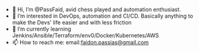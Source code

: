 - 👋 Hi, I’m @PassFaid, avid chess played and automation enthusiast. 
- 👀 I’m interested in DevOps, automation and CI/CD. Basically anything to make the Devs' life easier and with less friction
- 🌱 I’m currently learning Jenkins/Ansible/Terraform/env0/Docker/Kubernetes/AWS
- 📫 How to reach me:
email:faidon.passias@gmail.com

<!---
PassFaid/PassFaid is a ✨ special ✨ repository because its `README.md` (this file) appears on your GitHub profile.
You can click the Preview link to take a look at your changes.
--->
